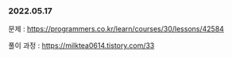 ### 2022.05.17

문제 : https://programmers.co.kr/learn/courses/30/lessons/42584

풀이 과정 :  https://milktea0614.tistory.com/33

